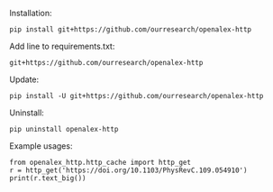 Installation:

```
pip install git+https://github.com/ourresearch/openalex-http
```

Add line to requirements.txt:
```
git+https://github.com/ourresearch/openalex-http
```

Update:

```
pip install -U git+https://github.com/ourresearch/openalex-http
```

Uninstall:

```
pip uninstall openalex-http
```

Example usages:
```
from openalex_http.http_cache import http_get
r = http_get('https://doi.org/10.1103/PhysRevC.109.054910')
print(r.text_big())
```
